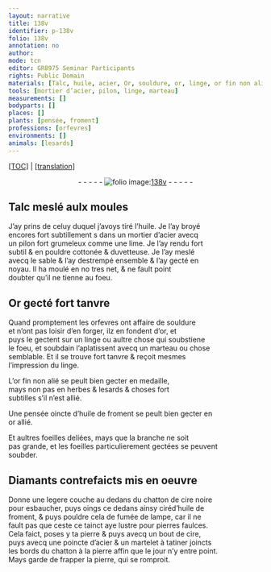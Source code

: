 ```yaml
---
layout: narrative
title: 138v
identifier: p-138v
folio: 138v
annotation: no
author:
mode: tcn
editor: GR8975 Seminar Participants
rights: Public Domain
materials: [Talc, huile, acier, Or, souldure, or, linge, or fin non alié, huile de froment, or allié, soubder, Diamants, cire noire, ciré, fumée de lampe, cire]
tools: [mortier d’acier, pilon, linge, marteau]
measurements: []
bodyparts: []
places: []
plants: [pensée, froment]
professions: [orfevres]
environments: []
animals: [lesards]
---
```


 <p><a href="{{ site.baseurl }}/normalized/">[TOC]</a> | <a href="{{ site.baseurl }}/texts/p-138v_tl/" target="_blank">[translation]</a></p><div class="folio" align="center">- - - - - <a href="http://gallica.bnf.fr/ark:/12148/btv1b10500001g/f282.item.r=" target="_blank"><img src="https://cu-mkp.github.io/2017-workshop-edition/assets/photo-icon.png" alt="folio image: " style="display:inline-block; margin-bottom:-3px;"/>138v</a> - - - - - </div>  
  

## <span class="m">Talc</span> meslé aulx moules

 
J’ay prins de celuy duquel j’avoys tiré l’<span class="m">huile</span>. Je l’ay broyé<br/> encores fort subtillement <span class="del">s</span> dans un <span class="tl">mortier d’<span class="m">acier</span></span> avecq<br/> un <span class="tl">pilon</span> fort grumeleux co<span class="exp">mm</span>e une lime. Je l’ay rendu fort<br/> subtil & en pouldre cottonée & duvetteuse. Je l’ay meslé<br/> avecq le sable & l’ay destrempé ensemble & l’ay gecté en<br/> noyau. Il ha moulé <span class="del">en no</span> tres net, & ne fault point<br/> doubter qu’il ne tienne au foeu.
 
 
  

## <span class="m">Or</span> gecté fort tanvre

 
Quand promptement les <span class="pro">orfevres</span> ont affaire de <span class="m">souldure</span><br/> et n’ont pas loisir d’en forger, ilz en fondent d’<span class="m">or</span>, et<br/> puys le gectent sur un <span class="tl"><span class="m">linge</span></span> ou aultre chose qui soubstiene<br/> le foeu, et soubdain l’aplatissent avecq un <span class="tl">marteau</span> ou chose<br/> semblable. Et il se trouve fort tanvre & reçoit mesmes<br/> l’impression du <span class="tl"><span class="m">linge</span></span>.
 
L’<span class="m">or fin non alié</span> se peult bien gecter en medaille,<br/> mays non pas en herbes & <span class="al">lesards</span> & choses fort<br/> subtilles s’il n’est allié.
 
Une <span class="pa">pensée</span> oincte d’<span class="m">huile de <span class="pa">froment</span></span> se peult bien gecter en<br/> <span class="m">or allié</span>.
 
Et aultres foeilles deliées, mays que la branche ne soit<br/> pas grande, et les foeilles particulierem<span class="exp">ent</span> gectées se peuvent<br/> <span class="m">soubder</span>.
 
 
  

## <span class="m">Diamants</span> contrefaicts mis en oeuvre

 
Donne une legere couche au dedans du chatton de <span class="m">cire noire</span><br/> pour esbaucher, puys oings ce dedans ainsy <span class="m">ciré</span>d’<span class="m">huile de<br/> froment</span>, & puys pouldre cela de <span class="m">fumée de lampe</span>, car il ne<br/> fault pas que <span class="del">ceste</span> ce tainct aye lustre pour pierres faulces.<br/> Cela faict, poses y ta pierre <span class="del">& puys</span> avecq un bout de <span class="m">cire</span>,<br/> puys avecq une poincte d’<span class="m">acier</span> & un martelet à tatiner joincts<br/> les bords du chatton à la pierre affin que le jour n’y entre point.<br/> Mays garde de frapper la pierre, qui se romproit.
 
 